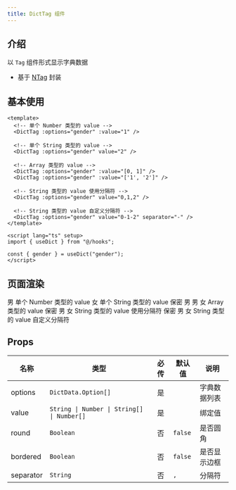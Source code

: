 ```yaml
---
title: DictTag 组件
---
```


<script setup lang="ts">
import { NTag, NFlex, NText, NDivider } from 'naive-ui'
</script>

## 介绍

以 `Tag` 组件形式显示字典数据

- 基于 [NTag](https://www.naiveui.com/zh-CN/os-theme/components/tag) 封装

## 基本使用

```vue [vue]
<template>
  <!-- 单个 Number 类型的 value -->
  <DictTag :options="gender" :value="1" />

  <!-- 单个 String 类型的 value -->
  <DictTag :options="gender" value="2" />

  <!-- Array 类型的 value -->
  <DictTag :options="gender" :value="[0, 1]" />
  <DictTag :options="gender" :value="['1', '2']" />

  <!-- String 类型的 value 使用分隔符 -->
  <DictTag :options="gender" value="0,1,2" />

  <!-- String 类型的 value 自定义分隔符 -->
  <DictTag :options="gender" value="0-1-2" separator="-" />
</template>

<script lang="ts" setup>
import { useDict } from "@/hooks";

const { gender } = useDict("gender");
</script>
```

## 页面渲染

<NFlex vertical>
  <NFlex align="center">
    <NTag type="primary" :round="false" :bordered="false"> 男 </NTag>
    <span style="font-size: 14px">单个 Number 类型的 value</span>
  </NFlex>

  <NFlex align="center">
    <NTag type="error" :round="false" :bordered="false"> 女 </NTag>
    <span style="font-size: 14px">单个 String 类型的 value</span>
  </NFlex>

  <NFlex align="center">
    <NText style="font-size: 14px">保密</NText>
    <NTag type="info" :round="false" :bordered="false"> 男 </NTag>
    <NDivider vertical />
    <NTag type="info" :round="false" :bordered="false"> 男 </NTag>
    <NTag type="error" :round="false" :bordered="false"> 女 </NTag>
    <span style="font-size: 14px">Array 类型的 value</span>
  </NFlex>

  <NFlex align="center">
    <NText style="font-size: 14px">保密</NText>
    <NTag type="info" :round="false" :bordered="false"> 男 </NTag>
    <NTag type="error" :round="false" :bordered="false"> 女 </NTag>
    <span style="font-size: 14px">String 类型的 value 使用分隔符</span>
  </NFlex>

  <NFlex align="center">
    <NText style="font-size: 14px">保密</NText>
    <NTag type="info" :round="false" :bordered="false"> 男 </NTag>
    <NTag type="error" :round="false" :bordered="false"> 女 </NTag>
    <span style="font-size: 14px">String 类型的 value 自定义分隔符</span>
  </NFlex>
</NFlex>

## Props

| 名称 | 类型 | 必传 | 默认值 | 说明 |
| --- | --- | :--: | --- | --- |
| options | `DictData.Option[]` | 是 | | 字典数据列表 |
| value | `String \| Number \| String[] \| Number[]` | 是 | | 绑定值 |
| round | `Boolean` | 否 | `false` | 是否圆角 |
| bordered | `Boolean` | 否 | `false` | 是否显示边框 |
| separator | `String` | 否 | `,` | 分隔符 |
